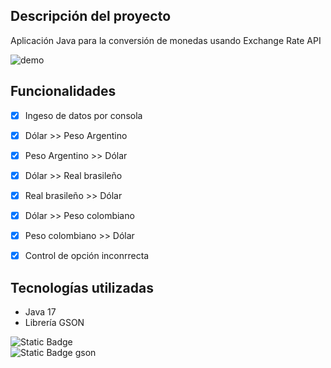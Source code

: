 ## Descripción del proyecto
Aplicación Java para la conversión de monedas usando Exchange Rate API

![demo](https://github.com/user-attachments/assets/6131d3c0-c378-48de-b53e-ace0c1d8a150)

## Funcionalidades
- [x] Ingeso de datos por consola
- [x] Dólar >> Peso Argentino
- [x] Peso Argentino >> Dólar
- [x] Dólar >> Real brasileño
- [x] Real brasileño >> Dólar
- [x] Dólar >> Peso colombiano
- [x] Peso colombiano >> Dólar
- [x] Control de opción inconrrecta


## Tecnologías utilizadas
* Java 17
* Librería GSON


![Static Badge](https://img.shields.io/badge/java-white?style=for-the-badge&logo=openjdk&logoColor=white&labelColor=black)
<br>
![Static Badge gson](https://img.shields.io/badge/gson-white?style=for-the-badge&logo=cbc&logoColor=white&labelColor=%23FF2E63)
